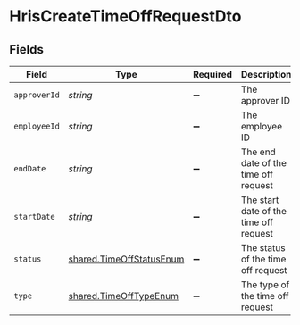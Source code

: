 # HrisCreateTimeOffRequestDto


## Fields

| Field                                                                       | Type                                                                        | Required                                                                    | Description                                                                 | Example                                                                     |
| --------------------------------------------------------------------------- | --------------------------------------------------------------------------- | --------------------------------------------------------------------------- | --------------------------------------------------------------------------- | --------------------------------------------------------------------------- |
| `approverId`                                                                | *string*                                                                    | :heavy_minus_sign:                                                          | The approver ID                                                             | 1687-4                                                                      |
| `employeeId`                                                                | *string*                                                                    | :heavy_minus_sign:                                                          | The employee ID                                                             | 1687-3                                                                      |
| `endDate`                                                                   | *string*                                                                    | :heavy_minus_sign:                                                          | The end date of the time off request                                        |                                                                             |
| `startDate`                                                                 | *string*                                                                    | :heavy_minus_sign:                                                          | The start date of the time off request                                      |                                                                             |
| `status`                                                                    | [shared.TimeOffStatusEnum](../../../sdk/models/shared/timeoffstatusenum.md) | :heavy_minus_sign:                                                          | The status of the time off request                                          |                                                                             |
| `type`                                                                      | [shared.TimeOffTypeEnum](../../../sdk/models/shared/timeofftypeenum.md)     | :heavy_minus_sign:                                                          | The type of the time off request                                            |                                                                             |